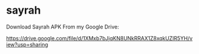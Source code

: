 # sayrah

Download Sayrah APK From my Google Drive:

https://drive.google.com/file/d/1XMxb7bJjqKN8UNkRRAX1Z8xqkUZIR5YH/view?usp=sharing
